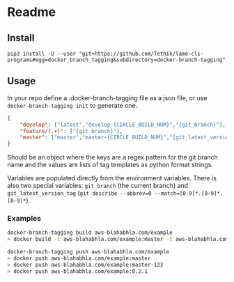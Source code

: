 # Readme

## Install
```
pip3 install -U --user "git+https://github.com/Tethik/lame-cli-programs#egg=docker_branch_tagging&subdirectory=docker-branch-tagging"
```

## Usage

In your repo define a .docker-branch-tagging file as a json file, or use `docker-branch-tagging init` to generate one.
```json
{
	"develop": ["latest","develop-{CIRCLE_BUILD_NUM}","{git_branch}"],
	"feature/(.+)": ["{git_branch}"],
	"master": ["master","master-{CIRCLE_BUILD_NUM}","{git_latest_version_tag}"]
}
```

Should be an object where the keys are a regex pattern for the git branch name
and the values are lists of tag templates as python format strings.

Variables are populated directly from the environment variables. There is also two special variables:
`git_branch` (the current branch) and `git_latest_version_tag` (`git describe --abbrev=0 --match=[0-9]*.[0-9]*.[0-9]*`).

### Examples
```sh
docker-branch-tagging build aws-blahabhla.com/example
> docker build -t aws-blahabhla.com/example:master -t aws-blahabhla.com/example:master-123 -t aws-blahabhla.com/example:0.2.1 .
```

```sh
docker-branch-tagging push aws-blahabhla.com/example
> docker push aws-blahabhla.com/example:master 
> docker push aws-blahabhla.com/example:master-123
> docker push aws-blahabhla.com/example:0.2.1
```


